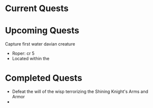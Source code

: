# Current Quests

# Upcoming Quests

Capture first water davian creature

- Roper: cr 5
- Located within the

# Completed Quests

- Defeat the will of the wisp terrorizing the Shining Knight's Arms and Armor
-
